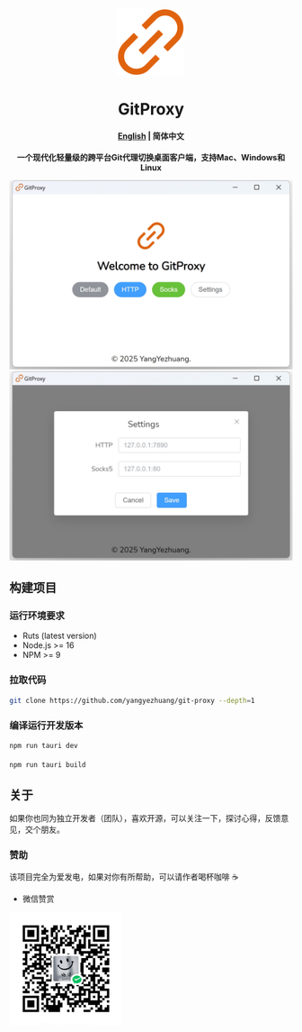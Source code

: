 <div align="center">
<a href="https://github.com/yangyezhuang/git-proxy"><img src="docs/images//appicon.png" width="120"/></a>
</div>
<h1 align="center">GitProxy</h1>
<h4 align="center"><strong><a href="/">English</a></strong> | 简体中文</h4>
<div align="center">

<strong>一个现代化轻量级的跨平台Git代理切换桌面客户端，支持Mac、Windows和Linux</strong>
</div>

<picture>
 <source media="(prefers-color-scheme: dark)" srcset="docs/screenshots/light_en1.png">
 <source media="(prefers-color-scheme: light)" srcset="docs/screenshots/light_en1.png">
 <img alt="screenshot" src="docs/screenshots/light_en1.png">
</picture>

<picture>
 <source media="(prefers-color-scheme: dark)" srcset="docs/screenshots/light_en2.png">
 <source media="(prefers-color-scheme: light)" srcset="docs/screenshots/light_en2.png">
 <img alt="screenshot" src="docs/screenshots/light_en2.png">
</picture>


## 构建项目

### 运行环境要求
* Ruts (latest version)
* Node.js >= 16
* NPM >= 9


### 拉取代码

```bash
git clone https://github.com/yangyezhuang/git-proxy --depth=1
```

### 编译运行开发版本

```bash
npm run tauri dev

npm run tauri build
```

## 关于

如果你也同为独立开发者（团队），喜欢开源，可以关注一下，探讨心得，反馈意见，交个朋友。


### 赞助

该项目完全为爱发电，如果对你有所帮助，可以请作者喝杯咖啡 ☕️

* 微信赞赏

<img src="docs/images/wechat_sponsor.png" alt="wechat" width="200" />